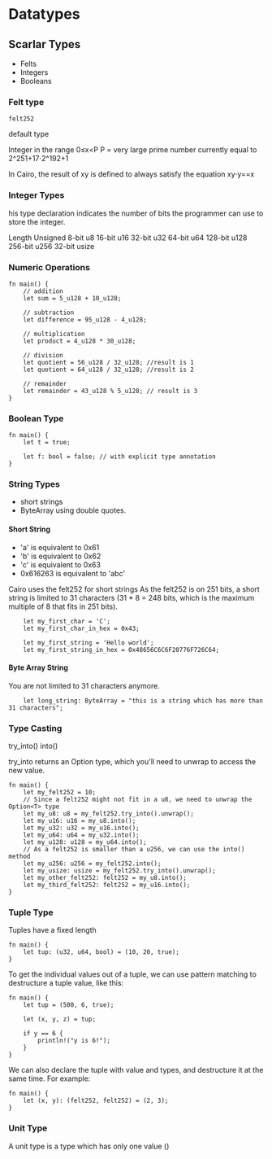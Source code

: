 

# Datatypes

## Scarlar Types
-  Felts 
-  Integers
-  Booleans
  

### Felt type

``` 
felt252
```
default type

Integer in the range 0≤x<P
P = very large prime number currently equal to 2^251+17⋅2^192+1

In Cairo, the result of xy
 is defined to always satisfy the equation xy⋅y==x

### Integer Types
his type declaration indicates the number of bits the programmer can use to store the integer.

Length	Unsigned
8-bit	u8
16-bit	u16
32-bit	u32
64-bit	u64
128-bit	u128
256-bit	u256
32-bit	usize

### Numeric Operations
``` 
fn main() {
    // addition
    let sum = 5_u128 + 10_u128;

    // subtraction
    let difference = 95_u128 - 4_u128;

    // multiplication
    let product = 4_u128 * 30_u128;

    // division
    let quotient = 56_u128 / 32_u128; //result is 1
    let quotient = 64_u128 / 32_u128; //result is 2

    // remainder
    let remainder = 43_u128 % 5_u128; // result is 3
}
```

### Boolean Type

```
fn main() {
    let t = true;

    let f: bool = false; // with explicit type annotation
}
```


### String Types

- short strings
- ByteArray using double quotes.

#### Short String
- 'a' is equivalent to 0x61
- 'b' is equivalent to 0x62
- 'c' is equivalent to 0x63
- 0x616263 is equivalent to 'abc'

Cairo uses the felt252 for short strings
As the felt252 is on 251 bits, a short string is limited to 31 characters (31 * 8 = 248 bits, which is the maximum multiple of 8 that fits in 251 bits).

```
    let my_first_char = 'C';
    let my_first_char_in_hex = 0x43;

    let my_first_string = 'Hello world';
    let my_first_string_in_hex = 0x48656C6C6F20776F726C64;

```


#### Byte Array String
You are not limited to 31 characters anymore.
```
    let long_string: ByteArray = "this is a string which has more than 31 characters";

```

### Type Casting
try_into()
into()

try_into returns an Option<T> type, which you'll need to unwrap to access the new value.

```
fn main() {
    let my_felt252 = 10;
    // Since a felt252 might not fit in a u8, we need to unwrap the Option<T> type
    let my_u8: u8 = my_felt252.try_into().unwrap();
    let my_u16: u16 = my_u8.into();
    let my_u32: u32 = my_u16.into();
    let my_u64: u64 = my_u32.into();
    let my_u128: u128 = my_u64.into();
    // As a felt252 is smaller than a u256, we can use the into() method
    let my_u256: u256 = my_felt252.into();
    let my_usize: usize = my_felt252.try_into().unwrap();
    let my_other_felt252: felt252 = my_u8.into();
    let my_third_felt252: felt252 = my_u16.into();
}
```

### Tuple Type

Tuples have a fixed length

```
fn main() {
    let tup: (u32, u64, bool) = (10, 20, true);
}
```

To get the individual values out of a tuple, we can use pattern matching to destructure a tuple value, like this:

```
fn main() {
    let tup = (500, 6, true);

    let (x, y, z) = tup;

    if y == 6 {
        println!("y is 6!");
    }
}
```

We can also declare the tuple with value and types, and destructure it at the same time. For example:
```
fn main() {
    let (x, y): (felt252, felt252) = (2, 3);
}
```

### Unit Type

A unit type is a type which has only one value ()